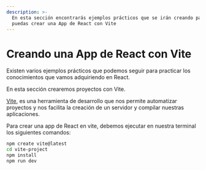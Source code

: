 ```yaml
---
description: >-
  En esta sección encontrarás ejemplos prácticos que se irán creando para que
  puedas crear una App de React con Vite
---
```


# Creando una App de React con Vite

Existen varios ejemplos prácticos que podemos seguir para practicar los conocimientos que vamos adquiriendo en React.

En esta sección crearemos proyectos con Vite.



[Vite](https://vitejs.dev/), es una herramienta de desarrollo que nos permite automatizar proyectos y nos facilita la creación de un servidor y compilar nuestras aplicaciones.



Para crear una app de React en vite, debemos ejecutar en nuestra terminal los siguientes comandos:

```sh
npm create vite@latest
cd vite-project
npm install
npm run dev

```

